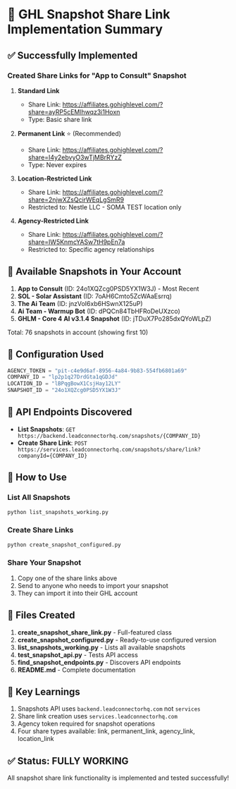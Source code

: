 # 🎉 GHL Snapshot Share Link Implementation Summary

## ✅ Successfully Implemented

### Created Share Links for "App to Consult" Snapshot

1. **Standard Link**
   - Share Link: https://affiliates.gohighlevel.com/?share=ayRP5cEMlhwqz3i1Hoxn
   - Type: Basic share link

2. **Permanent Link** ⭐ (Recommended)
   - Share Link: https://affiliates.gohighlevel.com/?share=I4y2ebvyO3wTjMBrRYzZ
   - Type: Never expires

3. **Location-Restricted Link**
   - Share Link: https://affiliates.gohighlevel.com/?share=2njwXZsQcirWEqLgSmR9
   - Restricted to: Nestle LLC - SOMA TEST location only

4. **Agency-Restricted Link**
   - Share Link: https://affiliates.gohighlevel.com/?share=IW5KnmcYASw7tH9pEn7a
   - Restricted to: Specific agency relationships

## 📸 Available Snapshots in Your Account

1. **App to Consult** (ID: 24o1XQZcg0PSD5YX1W3J) - Most Recent
2. **SOL - Solar Assistant** (ID: 7oAH6Cmto5ZcWAaEsrrq)
3. **The Ai Team** (ID: jnzVoI6xb6HSwnX125uP)
4. **Ai Team - Warmup Bot** (ID: dPQCn84TbHFRoDeUXzco)
5. **GHLM - Core 4 AI v3.1.4 Snapshot** (ID: jTDuX7Po285dxQYoWLpZ)

Total: 76 snapshots in account (showing first 10)

## 🔧 Configuration Used

```python
AGENCY_TOKEN = "pit-c4e9d6af-8956-4a84-9b83-554fb6801a69"
COMPANY_ID = "lp2p1q27DrdGta1qGDJd"
LOCATION_ID = "lBPqgBowX1CsjHay12LY"
SNAPSHOT_ID = "24o1XQZcg0PSD5YX1W3J"
```

## 📡 API Endpoints Discovered

- **List Snapshots**: `GET https://backend.leadconnectorhq.com/snapshots/{COMPANY_ID}`
- **Create Share Link**: `POST https://services.leadconnectorhq.com/snapshots/share/link?companyId={COMPANY_ID}`

## 🚀 How to Use

### List All Snapshots
```bash
python list_snapshots_working.py
```

### Create Share Links
```bash
python create_snapshot_configured.py
```

### Share Your Snapshot
1. Copy one of the share links above
2. Send to anyone who needs to import your snapshot
3. They can import it into their GHL account

## 📁 Files Created

1. **create_snapshot_share_link.py** - Full-featured class
2. **create_snapshot_configured.py** - Ready-to-use configured version
3. **list_snapshots_working.py** - Lists all available snapshots
4. **test_snapshot_api.py** - Tests API access
5. **find_snapshot_endpoints.py** - Discovers API endpoints
6. **README.md** - Complete documentation

## 🎯 Key Learnings

1. Snapshots API uses `backend.leadconnectorhq.com` not `services`
2. Share link creation uses `services.leadconnectorhq.com`
3. Agency token required for snapshot operations
4. Four share types available: link, permanent_link, agency_link, location_link

## ✅ Status: FULLY WORKING

All snapshot share link functionality is implemented and tested successfully!